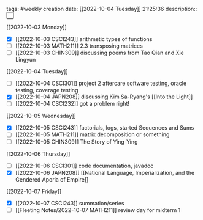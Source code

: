 tags: #weekly
creation date: [[2022-10-04 Tuesday]] 21:25:36
description:: ⬜

[[2022-10-03 Monday]]
- [x] [[2022-10-03 CSCI243]]
      arithmetic types of functions
- [ ] [[2022-10-03 MATH211]]
      2.3 transposing matrices
- [ ] [[2022-10-03 CHIN309]]
      discussing poems from Tao Qian and Xie Lingyun

[[2022-10-04 Tuesday]]
- [ ] [[2022-10-04 CSCI301]]
      project 2 aftercare
      software testing, oracle testing, coverage testing
- [x] [[2022-10-04 JAPN208]]
      discussing Kim Sa-Ryang's [[Into the Light]]
- [ ] [[2022-10-04 CSCI232]]
      got a problem right!

[[2022-10-05 Wednesday]]
- [x] [[2022-10-05 CSCI243]]
      factorials, logs, started Sequences and Sums
- [ ] [[2022-10-05 MATH211]]
      matrix decomposition or something
- [ ] [[2022-10-05 CHIN309]]
      The Story of Ying-Ying

[[2022-10-06 Thursday]]
- [ ] [[2022-10-06 CSCI301]]
      code documentation, javadoc
- [x] [[2022-10-06 JAPN208]]
      [[National Language, Imperialization, and the Gendered Aporia of Empire]]

[[2022-10-07 Friday]]
- [x] [[2022-10-07 CSCI243]]
      summation/series
- [ ] [[Fleeting Notes/2022-10-07 MATH211]]
      review day for midterm 1